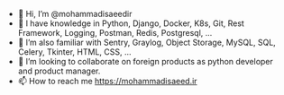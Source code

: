 - 👋 Hi, I’m @mohammadisaeedir
- 👀 I have knowledge in Python, Django, Docker, K8s, Git, Rest Framework, Logging, Postman, Redis, Postgresql, ...
- 🌱 I’m also familiar with Sentry, Graylog, Object Storage, MySQL, SQL, Celery, Tkinter, HTML, CSS, ...
- 💞️ I’m looking to collaborate on foreign products as python developer and product manager.
- 📫 How to reach me https://mohammadisaeed.ir
